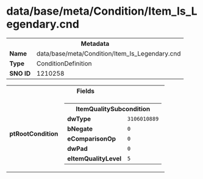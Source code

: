 <h1>data/base/meta/Condition/Item_Is_Legendary.cnd</h1><table><tr><th colspan="100%">Metadata</th></tr><tr><td><b>Name</b></td><td>data/base/meta/Condition/Item_Is_Legendary.cnd</td></tr><tr><td><b>Type</b></td><td>ConditionDefinition</td></tr><tr><td><b>SNO ID</b></td><td>1210258</td></tr></table>

<table><tr><th colspan="100%">Fields</th></tr><tr><td><b>ptRootCondition</b></td><td><table><tr><th colspan="100%">ItemQualitySubcondition</th></tr><tr><td><b>dwType</b></td><td><code>3106010889</code></td></tr><tr><td><b>bNegate</b></td><td><code>0</code></td></tr><tr><td><b>eComparisonOp</b></td><td><code>0</code></td></tr><tr><td><b>dwPad</b></td><td><code>0</code></td></tr><tr><td><b>eItemQualityLevel</b></td><td><code>5</code></td></tr></table>


</td></tr></table>


